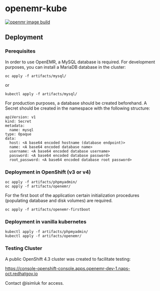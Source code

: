 # openemr-kube

[![openmr image build](https://quay.io/repository/openemr/openemr/status "openmr image build")](https://quay.io/repository/openemr/openemr)

## Deployment

### Perequisites

In order to use OpenEMR, a MySQL database is required.
For development purposes, you can install a MariaDB database in the cluster:
```
oc apply -f artifacts/mysql/
```
or
```
kubectl apply -f artifacts/mysql/
```

For production purposes, a database should be created beforehand.
A Secret should be created in the namespace with the following structure:
```
apiVersion: v1
kind: Secret
metadata:
  name: mysql
type: Opaque
data:
  host: <A base64 encoded hostname (database endpoint)>
  name: <A base64 encoded database name>
  username: <A base64 encoded database username>
  password: <A base64 encoded database password>
  root_password: <A base64 encoded database root password>
```

### Deployment in OpenShift (v3 or v4)

```
oc apply -f artifacts/phpmyadmin/
oc apply -f artifacts/openemr/
```

For the first boot of the application certain initialization procedures (populating database and disk volumes) are required.
```
oc apply -f artifacts/openemr-firstboot
```

### Deployment in vanilla kubernetes

```
kubectl apply -f artifacts/phpmyadmin/
kubectl apply -f artifacts/openemr/
```

### Testing Cluster
A public OpenShift 4.3 cluster was created to facilitate testing:

https://console-openshift-console.apps.openemr-dev-1.naps-oct.redhatgov.io

Contact @isimluk for access.
